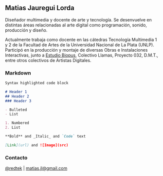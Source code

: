 ## Matias Jauregui Lorda

Diseñador multimedia y docente de arte y tecnología. Se desenvuelve en distintas áreas relacionadas al arte digital como programación, sonido, producción y diseño.

Actualmente trabaja como docente en las cátedras Tecnología Multimedia 1 y 2 de la Facultad de Artes de la Universidad Nacional de La Plata (UNLP). Participó en la producción y montaje de diversas Obras e Instalaciones Interactivas, junto a [Estudio Biopus](http://www.estudiobiopus.com.ar), Colectivo Llamas, Proyecto 032, D.M.T., entre otros colectivos de Artistas Digitales.

### Markdown

```markdown
Syntax highlighted code block

# Header 1
## Header 2
### Header 3

- Bulleted
- List

1. Numbered
2. List

**Bold** and _Italic_ and `Code` text

[Link](url) and ![Image](src)
```

### Contacto

[@redtek](https://t.me/redtek) | [matias.jl@gmail.com](mail:matias.jl@gmail.com)
